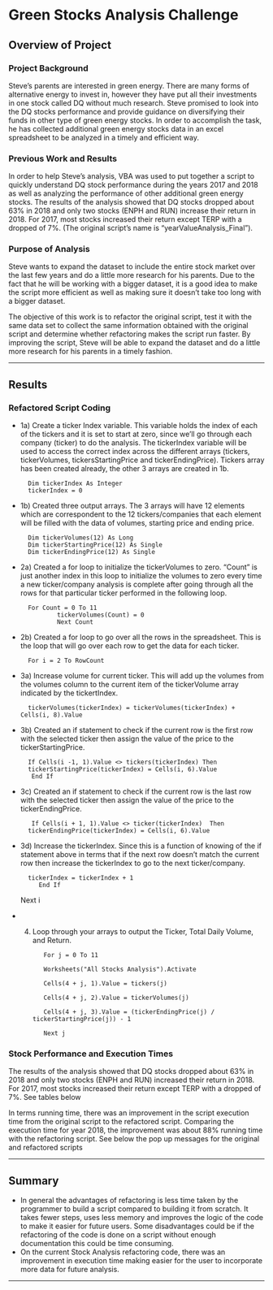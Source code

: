 # Green Stocks Analysis Challenge

## Overview of Project

### Project Background
Steve’s parents are interested in green energy. There are many forms of alternative energy to invest in, however they have put all their investments in one stock called DQ without much research. Steve promised to look into the DQ stocks performance and provide guidance on diversifying their funds in other type of green energy stocks. In order to accomplish the task, he has collected additional green energy stocks data in an excel spreadsheet to be analyzed in a timely and efficient way.
### Previous Work and Results
In order to help Steve’s analysis, VBA was used to put together a script to quickly understand DQ stock performance during the years 2017 and 2018 as well as analyzing the performance of other additional green energy stocks. The results of the analysis showed that DQ stocks dropped about 63% in 2018 and only two stocks (ENPH and RUN) increase their return in 2018. For 2017, most stocks increased their return except TERP with a dropped of 7%. (The original script’s name is “yearValueAnalysis_Final”).
### Purpose of Analysis
Steve wants to expand the dataset to include the entire stock market over the last few years and do a little more research for his parents. Due to the fact that he will be working with a bigger dataset, it is a good idea to make the script more efficient as well as making sure it doesn’t take too long with a bigger dataset.

The objective of this work is to refactor the original script, test it with the same data set to collect the same information obtained with the original script and determine whether refactoring makes the script run faster. By improving the script, Steve will be able to expand the dataset and do a little more research for his parents in a timely fashion. 


---
## Results

### Refactored Script Coding
* 1a) Create a ticker Index variable. This variable holds the index of each of the tickers and it is set to start at zero, since we’ll go through each company (ticker) to do the analysis. The tickerIndex variable will be used to access the correct index across the different arrays (tickers, tickerVolumes, tickersStartingPrice and tickerEndingPrice). Tickers array has been created already, the other 3 arrays are created in 1b.

    	Dim tickerIndex As Integer 
		tickerIndex = 0

* 1b) Created three output arrays. The 3 arrays will have 12 elements which are correspondent to the 12 tickers/companies that each element will be filled with the data of volumes, starting price and ending price.

		Dim tickerVolumes(12) As Long
		Dim tickerStartingPrice(12) As Single
		Dim tickerEndingPrice(12) As Single

* 2a) Created a for loop to initialize the tickerVolumes to zero. “Count” is just another index in this loop to initialize the volumes to zero every time a new ticker/company analysis is complete after going through all the rows for that particular ticker performed in the following loop.
    	
		For Count = 0 To 11
        		tickerVolumes(Count) = 0
            	Next Count


* 2b) Created a for loop to go over all the rows in the spreadsheet. This is the loop that will go over each row to get the data for each ticker.

		For i = 2 To RowCount

* 3a) Increase volume for current ticker. This will add up the volumes from the volumes column to the current item of the tickerVolume array indicated by the tickertIndex.

		tickerVolumes(tickerIndex) = tickerVolumes(tickerIndex) + Cells(i, 8).Value

* 3b) Created an if statement to check if the current row is the first row with the selected ticker then assign the value of the price to the tickerStartingPrice.
 
       	If Cells(i -1, 1).Value <> tickers(tickerIndex) Then
		tickerStartingPrice(tickerIndex) = Cells(i, 6).Value
         End If

* 3c) Created an if statement to check if the current row is the last row with the selected ticker then assign the value of the price to the tickerEndingPrice.
 
         If Cells(i + 1, 1).Value <> ticker(tickerIndex)  Then
		tickerEndingPrice(tickerIndex) = Cells(i, 6).Value


* 3d) Increase the tickerIndex. Since this is a function of knowing of the if statement above in terms that if the next row doesn’t match the current row then increase the tickerIndex to go to the next ticker/company.

		tickerIndex = tickerIndex + 1
           End If
        	
	Next i

* 4) Loop through your arrays to output the Ticker, Total Daily Volume, and Return.
    
        	For j = 0 To 11
    
       		Worksheets("All Stocks Analysis").Activate
       
       		Cells(4 + j, 1).Value = tickers(j)
	
			Cells(4 + j, 2).Value = tickerVolumes(j)
	
			Cells(4 + j, 3).Value = (tickerEndingPrice(j) / tickerStartingPrice(j)) - 1
  
    		Next j

### Stock Performance and Execution Times
The results of the analysis showed that DQ stocks dropped about 63% in 2018 and only two stocks (ENPH and RUN) increased their return in 2018. For 2017, most stocks increased their return except TERP with a dropped of 7%. See tables below


In terms running time, there was an improvement in the script execution time from the original script to the refactored script. Comparing the execution time for year 2018, the improvement was about 88% running time with the refactoring script. See below the pop up messages for the original and refactored scripts



---
## Summary

* In general the advantages of refactoring is less time taken by the programmer to build a script compared to building it from scratch. It takes fewer steps, uses less memory and improves the logic of the code to make it easier for future users. Some disadvantages could be if the refactoring of the code is done on a script without enough documentation this could be time consuming.
* On the current Stock Analysis refactoring code, there was an improvement in execution time making easier for the user to incorporate more data for future analysis.

---
